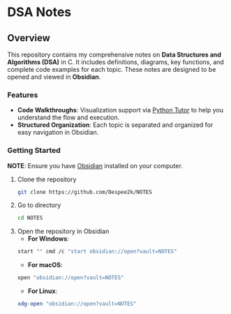 # DSA Notes

## Overview

This repository contains my comprehensive notes on **Data Structures and Algorithms (DSA)** in C. It includes definitions, diagrams, key functions, and complete code examples for each topic. These notes are designed to be opened and viewed in **Obsidian**.

### Features

* **Code Walkthroughs**: Visualization support via [Python Tutor](https://pythontutor.com/c.html#mode=edit) to help you understand the flow and execution.
* **Structured Organization**: Each topic is separated and organized for easy navigation in Obsidian.

### Getting Started

**NOTE**: Ensure you have [Obsidian](https://obsidian.md) installed on your computer.

1. Clone the repository
    ```bash
    git clone https://github.com/Despee2k/NOTES
    ```
2. Go to directory
    ```bash
    cd NOTES
    ```
3. Open the repository in Obsidian  
    * **For Windows**:
    ```bash
    start "" cmd /c "start obsidian://open?vault=NOTES"  
    ```
    * **For macOS**:
    ```bash
    open "obsidian://open?vault=NOTES"  
    ```
    * **For Linux**:  
    ```bash
    xdg-open "obsidian://open?vault=NOTES"
    ```